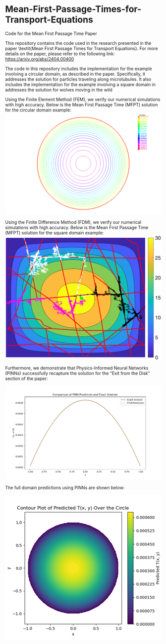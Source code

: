 # Mean-First-Passage-Times-for-Transport-Equations
Code for the Mean First Passage Time Paper 

This repository contains the code used in the research presented in the paper \textit{Mean First Passage Times for Transport Equations}. For more details on the paper, please refer to the following link: https://arxiv.org/abs/2404.00400

The code in this repository includes the implementation for the example involving a circular domain, as described in the paper. Specifically, it addresses the solution for particles traveling along microtubules. It also includes the implementation for the example involving a square domain in addresses the solution for wolves moving in the wild

Using the Finite Element Method (FEM), we verify our numerical simulations with high accuracy. Below is the Mean First Passage Time (MFPT) solution for the circular domain example:
![Alt Text](Circledomain/Exitfromadisk/Figs/MFPTSOLcircle.tiff)

Using the Finite Difference Method (FDM), we verify our numerical simulations with high accuracy. Below is the Mean First Passage Time (MFPT) solution for the square domain example:
![Alt Text](Wolftrackex/Figs/domiandirectionmmfptSol.png)

Furthermore, we demonstrate that Physics-Informed Neural Networks (PINNs) successfully recapture the solution for the "Exit from the Disk" section of the paper:

![Alt Text](Circledomain/Exitfromadisk/Figs/PINNprediction.png)

The full domain predictions using PINNs are shown below:

![Alt Text](Circledomain/Exitfromadisk/Figs/PINNcircle.png)
